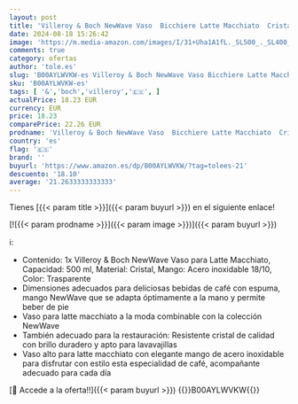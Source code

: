 ```yaml
---
layout: post
title: 'Villeroy & Boch NewWave Vaso  Bicchiere Latte Macchiato  Cristal/Acero Inoxidable  Trasparente  1 Unidad  Paquete de 1 '
date: 2024-08-18 15:26:42
image: 'https://m.media-amazon.com/images/I/31+Uha1A1fL._SL500_._SL400_.jpg'
comments: true
category: ofertas
author: 'tole.es'
slug: 'B00AYLWVKW-es Villeroy & Boch NewWave Vaso Bicchiere Latte Macchiato...'
sku: 'B00AYLWVKW-es'
tags: [ '&','boch','villeroy','🇪🇸', ]
actualPrice: 18.23 EUR
currency: EUR
price: 18.23
comparePrice: 22.26 EUR
prodname: 'Villeroy & Boch NewWave Vaso  Bicchiere Latte Macchiato  Cristal/Acero Inoxidable  Trasparente  1 Unidad  Paquete de 1 '
country: 'es'
flag: '🇪🇸'
brand: ''
buyurl: 'https://www.amazon.es/dp/B00AYLWVKW/?tag=tolees-21'
descuento: '18.10'
average: '21.2633333333333'
---
```


Tienes [{{< param title >}}]({{< param buyurl >}}) en el siguiente enlace!

[![{{< param prodname >}}]({{< param image >}})]({{< param buyurl >}})

ℹ️:

- Contenido: 1x Villeroy & Boch NewWave Vaso para Latte Macchiato, Capacidad: 500 ml, Material: Cristal, Mango: Acero inoxidable 18/10, Color: Trasparente
- Dimensiones adecuados para deliciosas bebidas de café con espuma, mango NewWave que se adapta óptimamente a la mano y permite beber de pie
- Vaso para latte macchiato a la moda combinable con la colección NewWave
- También adecuado para la restauración: Resistente cristal de calidad con brillo duradero y apto para lavavajillas
- Vaso alto para latte macchiato con elegante mango de acero inoxidable para disfrutar con estilo esta especialidad de café, acompañante adecuado para cada día

[🛒 Accede a la oferta!!]({{< param buyurl >}})
{{<world>}}B00AYLWVKW{{</world>}}
